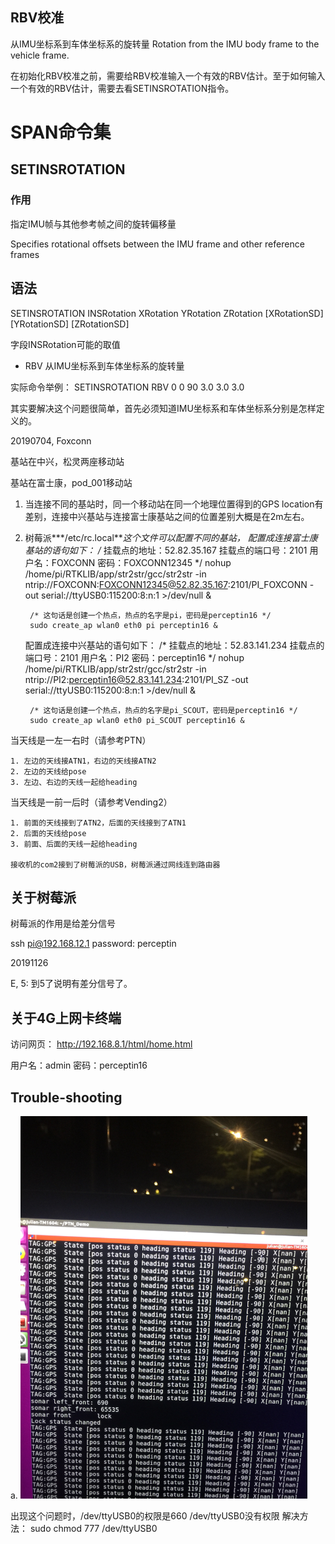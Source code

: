 








## RBV校准

从IMU坐标系到车体坐标系的旋转量  Rotation from the IMU body frame to the vehicle frame.

在初始化RBV校准之前，需要给RBV校准输入一个有效的RBV估计。至于如何输入一个有效的RBV估计，需要去看SETINSROTATION指令。


# SPAN命令集


## SETINSROTATION

### 作用

指定IMU帧与其他参考帧之间的旋转偏移量

Specifies rotational offsets between the IMU frame and other reference frames

## 语法

SETINSROTATION INSRotation XRotation YRotation ZRotation [XRotationSD] [YRotationSD] [ZRotationSD]

字段INSRotation可能的取值

- RBV  从IMU坐标系到车体坐标系的旋转量

实际命令举例： SETINSROTATION RBV 0 0 90 3.0 3.0 3.0

其实要解决这个问题很简单，首先必须知道IMU坐标系和车体坐标系分别是怎样定义的。






20190704, Foxconn

基站在中兴，松灵两座移动站

基站在富士康，pod_001移动站


1. 当连接不同的基站时，同一个移动站在同一个地理位置得到的GPS location有差别，连接中兴基站与连接富士康基站之间的位置差别大概是在2m左右。
2. 树莓派***/etc/rc.local***这个文件可以配置不同的基站，
    配置成连接富士康基站的语句如下：
        /*
          挂载点的地址：52.82.35.167
          挂载点的端口号：2101
          用户名：FOXCONN
          密码：FOXCONN12345
        */
        nohup /home/pi/RTKLIB/app/str2str/gcc/str2str -in ntrip://FOXCONN:FOXCONN12345@52.82.35.167:2101/PI_FOXCONN -out serial://ttyUSB0:115200:8:n:1 >/dev/null &

        /* 这句话是创建一个热点，热点的名字是pi，密码是perceptin16 */
        sudo create_ap wlan0 eth0 pi perceptin16 &
    配置成连接中兴基站的语句如下：
        /*
          挂载点的地址：52.83.141.234
          挂载点的端口号：2101
          用户名：PI2
          密码：perceptin16
        */
        nohup /home/pi/RTKLIB/app/str2str/gcc/str2str -in ntrip://PI2:perceptin16@52.83.141.234:2101/PI_SZ -out serial://ttyUSB0:115200:8:n:1 >/dev/null &

        /* 这句话是创建一个热点，热点的名字是pi_SCOUT，密码是perceptin16 */
        sudo create_ap wlan0 eth0 pi_SCOUT perceptin16 &



当天线是一左一右时（请参考PTN）

    1. 左边的天线接ATN1，右边的天线接ATN2
    2. 左边的天线给pose
    3. 左边、右边的天线一起给heading




当天线是一前一后时（请参考Vending2）

    1. 前面的天线接到了ATN2，后面的天线接到了ATN1
    2. 后面的天线给pose
    3. 前面、后面的天线一起给heading

    接收机的com2接到了树莓派的USB，树莓派通过网线连到路由器

## 关于树莓派

树莓派的作用是给差分信号

ssh pi@192.168.12.1
password: perceptin

20191126

E, 5: 到5了说明有差分信号了。

## 关于4G上网卡终端

访问网页：
http://192.168.8.1/html/home.html

用户名：admin
密码：perceptin16

## Trouble-shooting
a. 
<img src="images/gps_error_usb_permission.jpg" alt="drawing" width="459" height="612"/>

出现这个问题时，/dev/ttyUSB0的权限是660
/dev/ttyUSB0没有权限
解决方法：
  sudo chmod 777 /dev/ttyUSB0
